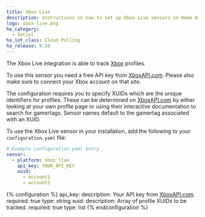 ```yaml
---
title: Xbox Live
description: Instructions on how to set up Xbox Live sensors in Home Assistant.
logo: xbox-live.png
ha_category:
  - Social
ha_iot_class: Cloud Polling
ha_release: 0.28
---
```


The Xbox Live integration is able to track [Xbox](https://xbox.com/) profiles.

To use this sensor you need a free API key from
[XboxAPI.com](https://xboxapi.com/).
Please also make sure to connect your Xbox account on that site.

The configuration requires you to specify XUIDs which are the unique identifiers
for profiles. These can be determined on [XboxAPI.com](https://xboxapi.com/) by
either looking at your own profile page or using their interactive documentation
to search for gamertags. Sensor names default to the gamertag associated with an XUID.

To use the Xbox Live sensor in your installation,
add the following to your `configuration.yaml` file:

```yaml
# Example configuration.yaml entry
sensor:
  - platform: xbox_live
    api_key: YOUR_API_KEY
    xuid:
      - account1
      - account2
```

{% configuration %}
api_key:
  description: Your API key from [XboxAPI.com](https://xboxapi.com/).
  required: true
  type: string
xuid:
  description: Array of profile XUIDs to be tracked.
  required: true
  type: list
{% endconfiguration %}
